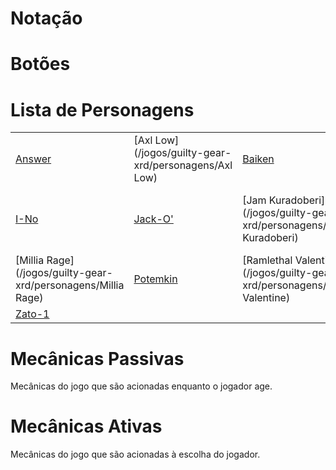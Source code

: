 <!-- TITLE: Guilty Gear Xrd -->
<!-- SUBTITLE: Guilty Gear Xrd é o terceiro título principal da franquia Guilty Gear. Desenvolvido pelo estúdio Arc System Works, o jogo foi bem recebido pelas suas técnicas de animação e renderização em 3D que imitavam aparência de animação 2D de forma nunca vista anteriormente. Guilty Gear Xrd no momento está na versão Rev 2, com uma atualização de balancemaento de jogo prevista para Março de 2018.-->

# Notação


# Botões


# Lista de Personagens
|   |   |   |   |   |   |   |   |
|---|---|---|---|---|---|---|---|
| [Answer](/jogos/guilty-gear-xrd/personagens/Answer)  | [Axl Low](/jogos/guilty-gear-xrd/personagens/Axl Low)  | [Baiken](/jogos/guilty-gear-xrd/personagens/Baiken)  | [Bedman](/jogos/guilty-gear-xrd/personagens/Bedman)  | [Chipp Zanuff](/jogos/guilty-gear-xrd/personagens/Chipp Zanuff)  | [Dizzy](/jogos/guilty-gear-xrd/personagens/Dizzy)  | [Elphelt Valentine](/jogos/guilty-gear-xrd/personagens/Elphelt Valentine)  | [Faust](/jogos/guilty-gear-xrd/personagens/Faust)  |
| [I-No](/jogos/guilty-gear-xrd/personagens/I-No)  | [Jack-O'](/jogos/guilty-gear-xrd/personagens/Jack-O')  | [Jam Kuradoberi](/jogos/guilty-gear-xrd/personagens/Jam Kuradoberi)  | [Johnny](/jogos/guilty-gear-xrd/personagens/Johnny)  | [Kum Haehyun](/jogos/guilty-gear-xrd/personagens/Kum Haehyun)  | [Ky Kiske](/jogos/guilty-gear-xrd/personagens/Ky Kiske)  | [Leo Whitefang](/jogos/guilty-gear-xrd/personagens/Leo Whitefang)  | [May](/jogos/guilty-gear-xrd/personagens/May)  |
| [Millia Rage](/jogos/guilty-gear-xrd/personagens/Millia Rage)  | [Potemkin](/jogos/guilty-gear-xrd/personagens/Potemkin)  | [Ramlethal Valentine](/jogos/guilty-gear-xrd/personagens/Ramlethal Valentine)  | [Raven](/jogos/guilty-gear-xrd/personagens/Raven)  | [Sin Kiske](/jogos/guilty-gear-xrd/personagens/Sin Kiske)  | [Slayer](/jogos/guilty-gear-xrd/personagens/Slayer)  | [Sol Badguy](/jogos/guilty-gear-xrd/personagens/Sol Badguy)  | [Venom](/jogos/guilty-gear-xrd/personagens/Venom)  |
| [Zato-1](/jogos/guilty-gear-xrd/personagens/Zato-1)  |   |   |   |   |   |   |   |
# Mecânicas Passivas
Mecânicas do jogo que são acionadas enquanto o jogador age.

# Mecânicas Ativas
Mecânicas do jogo que são acionadas à escolha do jogador.